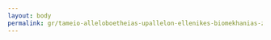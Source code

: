 ```yaml
---
layout: body
permalink: gr/tameio-alleloboetheias-upallelon-ellenikes-biomekhanias-zakhares/
---
```


